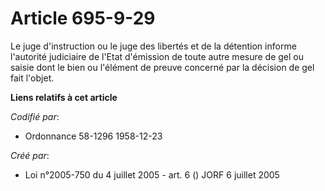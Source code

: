 # Article 695-9-29

Le juge d'instruction ou le juge des libertés et de la détention informe l'autorité judiciaire de l'Etat d'émission de toute
autre mesure de gel ou saisie dont le bien ou l'élément de preuve concerné par la décision de gel fait l'objet.

**Liens relatifs à cet article**

_Codifié par_:

  - Ordonnance 58-1296 1958-12-23

_Créé par_:

  - Loi n°2005-750 du 4 juillet 2005 - art. 6 () JORF 6 juillet 2005
